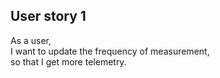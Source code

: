 ## User story 1

As a user,  
I want to update the frequency of measurement,  
so that I get more telemetry.  

